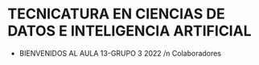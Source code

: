 # TECNICATURA EN CIENCIAS DE DATOS E INTELIGENCIA ARTIFICIAL
* BIENVENIDOS AL AULA 13-GRUPO 3 2022
/n Colaboradores

